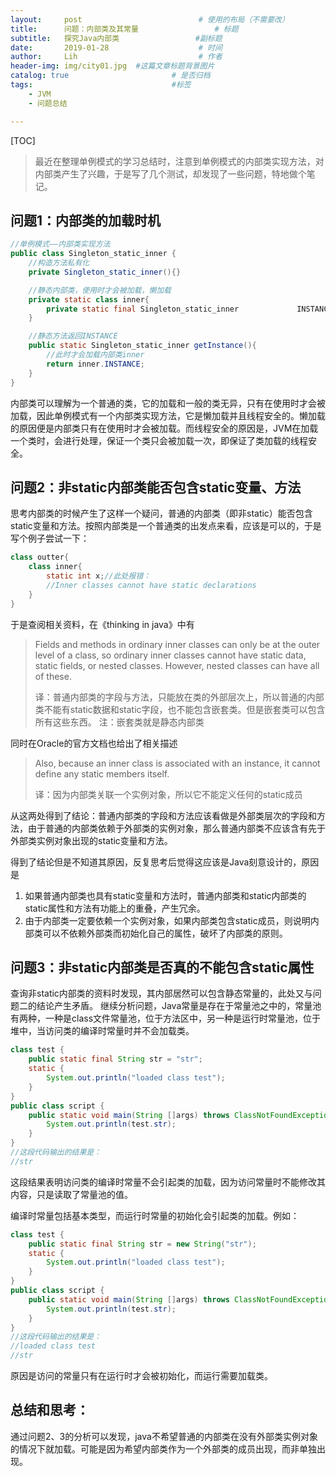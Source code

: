 ```yaml
---
layout:     post   				          # 使用的布局（不需要改）
title:      问题：内部类及其常量				   # 标题 
subtitle:   探究Java内部类		          #副标题
date:       2019-01-28 				      # 时间
author:     Lih 						  # 作者
header-img: img/city01.jpg 	#这篇文章标题背景图片
catalog: true 						# 是否归档
tags:								#标签
    - JVM
    - 问题总结

---
```


[TOC]



> 最近在整理单例模式的学习总结时，注意到单例模式的内部类实现方法，对内部类产生了兴趣，于是写了几个测试，却发现了一些问题，特地做个笔记。

## 问题1：内部类的加载时机

```java
//单例模式——内部类实现方法
public class Singleton_static_inner {
    //构造方法私有化
    private Singleton_static_inner(){}

    //静态内部类，使用时才会被加载，懒加载
    private static class inner{
        private static final Singleton_static_inner 			INSTANCE = new Singleton_static_inner();
    }

    //静态方法返回INSTANCE
    public static Singleton_static_inner getInstance(){
        //此时才会加载内部类inner
        return inner.INSTANCE;
    }
}
```

内部类可以理解为一个普通的类，它的加载和一般的类无异，只有在使用时才会被加载，因此单例模式有一个内部类实现方法，它是懒加载并且线程安全的。懒加载的原因便是内部类只有在使用时才会被加载。而线程安全的原因是，JVM在加载一个类时，会进行处理，保证一个类只会被加载一次，即保证了类加载的线程安全。

## 问题2：非static内部类能否包含static变量、方法

思考内部类的时候产生了这样一个疑问，普通的内部类（即非static）能否包含static变量和方法。按照内部类是一个普通类的出发点来看，应该是可以的，于是写个例子尝试一下：

```java
class outter{
    class inner{
        static int x;//此处报错：
        //Inner classes cannot have static declarations
    }
}
```

于是查阅相关资料，在《thinking in java》中有

> Fields and methods in ordinary inner classes can only be at the outer level of a class, so ordinary inner classes cannot have static data, static fields, or nested classes. However, nested classes can have all of these.
>
> 译：普通内部类的字段与方法，只能放在类的外部层次上，所以普通的内部类不能有static数据和static字段，也不能包含嵌套类。但是嵌套类可以包含所有这些东西。	注：嵌套类就是静态内部类

同时在Oracle的官方文档也给出了相关描述

> Also, because an inner class is associated with an instance, it cannot define any static members itself.
>
> 译：因为内部类关联一个实例对象，所以它不能定义任何的static成员

从这两处得到了结论：普通内部类的字段和方法应该看做是外部类层次的字段和方法，由于普通的内部类依赖于外部类的实例对象，那么普通内部类不应该含有先于外部类实例对象出现的static变量和方法。

得到了结论但是不知道其原因，反复思考后觉得这应该是Java刻意设计的，原因是

1. 如果普通内部类也具有static变量和方法时，普通内部类和static内部类的static属性和方法有功能上的重叠，产生冗余。
2. 由于内部类一定要依赖一个实例对象，如果内部类包含static成员，则说明内部类可以不依赖外部类而初始化自己的属性，破坏了内部类的原则。


## 问题3：非static内部类是否真的不能包含static属性

查询非static内部类的资料时发现，其内部居然可以包含静态常量的，此处又与问题二的结论产生矛盾。
继续分析问题，Java常量是存在于常量池之中的，常量池有两种，一种是class文件常量池，位于方法区中，另一种是运行时常量池，位于堆中，当访问类的编译时常量时并不会加载类。

```java
class test {
    public static final String str = "str";
    static {
        System.out.println("loaded class test");
    }
}
public class script {
    public static void main(String []args) throws ClassNotFoundException {
        System.out.println(test.str);
    }
}
//这段代码输出的结果是：
//str
```

这段结果表明访问类的编译时常量不会引起类的加载，因为访问常量时不能修改其内容，只是读取了常量池的值。

编译时常量包括基本类型，而运行时常量的初始化会引起类的加载。例如：

```Java
class test {
    public static final String str = new String("str");
    static {
        System.out.println("loaded class test");
    }
}
public class script {
    public static void main(String []args) throws ClassNotFoundException {
        System.out.println(test.str);
    }
}
//这段代码输出的结果是：
//loaded class test
//str
```

原因是访问的常量只有在运行时才会被初始化，而运行需要加载类。

## 总结和思考：

通过问题2、3的分析可以发现，java不希望普通的内部类在没有外部类实例对象的情况下就加载。可能是因为希望内部类作为一个外部类的成员出现，而非单独出现。
